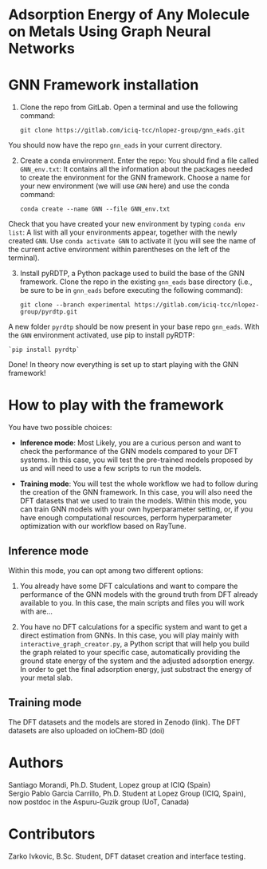 # Adsorption Energy of Any Molecule on Metals Using Graph Neural Networks

# GNN Framework installation

1. Clone the repo from GitLab. Open a terminal and use the following command:  

    `git clone https://gitlab.com/iciq-tcc/nlopez-group/gnn_eads.git`  
    
You should now have the repo ``gnn_eads`` in your current directory.  

2. Create a conda environment. Enter the repo: You should find a file called `GNN_env.txt`: It contains all the information about the packages needed to create the environment for the GNN framework. Choose a name for your new environment (we will use `GNN` here) and use the conda command:  

    `conda create --name GNN --file GNN_env.txt`  
    
Check that you have created your new environment by typing `conda env list`: A list with all your environments appear, together with the newly created `GNN`. Use `conda activate GNN` to activate it (you will see the name of the current active environment within parentheses on the left of the terminal).  

3. Install pyRDTP, a Python package used to build the base of the GNN framework. Clone the repo in the existing `gnn_eads` base directory (i.e., be sure to be in `gnn_eads` before executing the following command):  

    `git clone --branch experimental https://gitlab.com/iciq-tcc/nlopez-group/pyrdtp.git`  
    
A new folder `pyrdtp` should be now present in your base repo `gnn_eads`. With the `GNN` environment activated, use pip to install pyRDTP:  

    `pip install pyrdtp`  
    
Done! In theory now everything is set up to start playing with the GNN framework!  

# How to play with the framework

You have two possible choices:

- **Inference mode**: Most Likely, you are a curious person and want to check the performance of the GNN models compared to your DFT systems. In this case, you will test the pre-trained models proposed by us and will need to use a few scripts to run the models. 

- **Training mode**: You will test the whole workflow we had to follow during the creation of the GNN framework. In this case, you will also need the DFT datasets that we used to train the models. Within this mode, you can train GNN models with your own hyperparameter setting, or, if you have enough computational resources, perform hyperparameter optimization with our workflow based on RayTune.

## Inference mode

Within this mode, you can opt among two different options:

1. You already have some DFT calculations and want to compare the performance of the GNN models with the ground truth from DFT already available to you. In this case, the main scripts and files you will work with are...

2. You have no DFT calculations for a specific system and want to get a direct estimation from GNNs. In this case, you will play mainly with `interactive_graph_creator.py`, a Python script that will help you build the graph related to your specific case, automatically providing the ground state energy of the system and the adjusted adsorption energy. In order to get the final adsorption energy, just substract the energy of your metal slab. 
## Training mode

The DFT datasets and the models are stored in Zenodo (link). The DFT datasets are also uploaded on ioChem-BD (doi)


# Authors

Santiago Morandi, Ph.D. Student, Lopez group at ICIQ (Spain)  
Sergio Pablo Garcia Carrillo, Ph.D. Student at Lopez Group (ICIQ, Spain), now postdoc in the Aspuru-Guzik group (UoT, Canada)


# Contributors

Zarko Ivkovic, B.Sc. Student, DFT dataset creation and interface testing.

